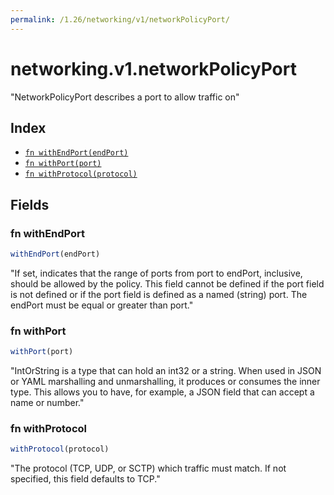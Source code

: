 ```yaml
---
permalink: /1.26/networking/v1/networkPolicyPort/
---
```


# networking.v1.networkPolicyPort

"NetworkPolicyPort describes a port to allow traffic on"

## Index

* [`fn withEndPort(endPort)`](#fn-withendport)
* [`fn withPort(port)`](#fn-withport)
* [`fn withProtocol(protocol)`](#fn-withprotocol)

## Fields

### fn withEndPort

```ts
withEndPort(endPort)
```

"If set, indicates that the range of ports from port to endPort, inclusive, should be allowed by the policy. This field cannot be defined if the port field is not defined or if the port field is defined as a named (string) port. The endPort must be equal or greater than port."

### fn withPort

```ts
withPort(port)
```

"IntOrString is a type that can hold an int32 or a string.  When used in JSON or YAML marshalling and unmarshalling, it produces or consumes the inner type.  This allows you to have, for example, a JSON field that can accept a name or number."

### fn withProtocol

```ts
withProtocol(protocol)
```

"The protocol (TCP, UDP, or SCTP) which traffic must match. If not specified, this field defaults to TCP."